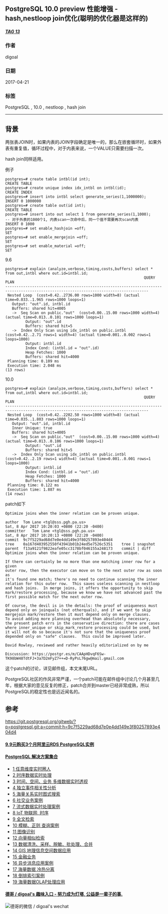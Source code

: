 ## PostgreSQL 10.0 preview 性能增强 - hash,nestloop join优化(聪明的优化器是这样的)   
##### [TAG 13](../class/13.md)                    
                                              
### 作者                                                 
digoal                                         
                                          
### 日期                                                                                                             
2017-04-21                                        
                                             
### 标签                                          
PostgreSQL , 10.0 , nestloop , hash join   
                                                                                                                
----                                                                                                          
                                                                                                                   
## 背景            
两张表JOIN时，如果内表的JOIN字段确定是唯一的，那么在嵌套循环时，如果外表有重复值，循环过程中，对于内表来说，一个VALUE只需要扫描一次。  
  
hash join同样适用。   
  
例子  
  
```  
postgres=# create table intbl(id int);  
CREATE TABLE  
postgres=# create unique index idx_intbl on intbl(id);  
CREATE INDEX  
postgres=# insert into intbl select generate_series(1,1000000);     
INSERT 0 1000000  
postgres=# create table out(id int);  
CREATE TABLE  
postgres=# insert into out select 1 from generate_series(1,1000);   
-- 对于外表的1000个1, 内表scan一次命中后，同一个值不需要再次scan内表  
INSERT 0 1000  
postgres=# set enable_hashjoin =off;  
SET  
postgres=# set enable_mergejoin =off;  
SET  
postgres=# set enable_material =off;  
SET  
```  
  
9\.6  
  
```  
postgres=# explain (analyze,verbose,timing,costs,buffers) select * from out,intbl where out.id=intbl.id;  
                                                              QUERY PLAN                                                                
--------------------------------------------------------------------------------------------------------------------------------------  
 Nested Loop  (cost=0.42..2736.00 rows=1000 width=8) (actual time=0.033..1.965 rows=1000 loops=1)  
   Output: "out".id, intbl.id  
   Buffers: shared hit=4005  
   ->  Seq Scan on public."out"  (cost=0.00..15.00 rows=1000 width=4) (actual time=0.013..0.101 rows=1000 loops=1)  
         Output: "out".id  
         Buffers: shared hit=5  
   ->  Index Only Scan using idx_intbl on public.intbl  (cost=0.42..2.71 rows=1 width=4) (actual time=0.001..0.002 rows=1 loops=1000)  
         Output: intbl.id  
         Index Cond: (intbl.id = "out".id)  
         Heap Fetches: 1000  
         Buffers: shared hit=4000  
 Planning time: 0.109 ms  
 Execution time: 2.048 ms  
(13 rows)  
```  
  
10\.0  
  
```  
postgres=# explain (analyze,verbose,timing,costs,buffers) select * from out,intbl where out.id=intbl.id;  
                                                              QUERY PLAN                                                                
--------------------------------------------------------------------------------------------------------------------------------------  
 Nested Loop  (cost=0.42..2202.50 rows=1000 width=8) (actual time=0.035..1.803 rows=1000 loops=1)  
   Output: "out".id, intbl.id  
   Inner Unique: true  
   Buffers: shared hit=4005  
   ->  Seq Scan on public."out"  (cost=0.00..15.00 rows=1000 width=4) (actual time=0.013..0.106 rows=1000 loops=1)  
         Output: "out".id  
         Buffers: shared hit=5  
   ->  Index Only Scan using idx_intbl on public.intbl  (cost=0.42..2.19 rows=1 width=4) (actual time=0.001..0.001 rows=1 loops=1000)  
         Output: intbl.id  
         Index Cond: (intbl.id = "out".id)  
         Heap Fetches: 1000  
         Buffers: shared hit=4000  
 Planning time: 0.122 ms  
 Execution time: 1.887 ms  
(14 rows)  
```  
  
patch如下  
  
```  
Optimize joins when the inner relation can be proven unique.  
  
author	Tom Lane <tgl@sss.pgh.pa.us>	  
Sat, 8 Apr 2017 10:20:03 +0800 (22:20 -0400)  
committer	Tom Lane <tgl@sss.pgh.pa.us>	  
Sat, 8 Apr 2017 10:20:13 +0800 (22:20 -0400)  
commit	9c7f5229ad68d7e0e4dd149e3f80257893e404d4  
tree	0a167d403952550f43941b01b24ed5e7526c5351	tree | snapshot  
parent	f13a9121f9822eafe05cc3178bf046155a248173	commit | diff  
Optimize joins when the inner relation can be proven unique.  
  
If there can certainly be no more than one matching inner row for a given  
outer row, then the executor can move on to the next outer row as soon as  
it's found one match; there's no need to continue scanning the inner  
relation for this outer row.  This saves useless scanning in nestloop  
and hash joins.  In merge joins, it offers the opportunity to skip  
mark/restore processing, because we know we have not advanced past the  
first possible match for the next outer row.  
  
Of course, the devil is in the details: the proof of uniqueness must  
depend only on joinquals (not otherquals), and if we want to skip  
mergejoin mark/restore then it must depend only on merge clauses.  
To avoid adding more planning overhead than absolutely necessary,  
the present patch errs in the conservative direction: there are cases  
where inner_unique or skip_mark_restore processing could be used, but  
it will not do so because it's not sure that the uniqueness proof  
depended only on "safe" clauses.  This could be improved later.  
  
David Rowley, reviewed and rather heavily editorialized on by me  
  
Discussion: https://postgr.es/m/CAApHDvqF6Sw-TK98bW48TdtFJ+3a7D2mFyZ7++=D-RyPsL76gw@mail.gmail.com  
```  
      
这个patch的讨论，详见邮件组，本文末尾URL。                            
                             
PostgreSQL社区的作风非常严谨，一个patch可能在邮件组中讨论几个月甚至几年，根据大家的意见反复的修正，patch合并到master已经非常成熟，所以PostgreSQL的稳定性也是远近闻名的。                                     
                             
## 参考                                      
https://git.postgresql.org/gitweb/?p=postgresql.git;a=commit;h=9c7f5229ad68d7e0e4dd149e3f80257893e404d4  
  
  
  
  
  
  
  
  
  
  
  
  
  
  
  
  
  
  
  
  
  
  
  
  
  
  
  
  
  
  
  
  
  
  
  
  
  
  
  
  
  
  
  
  
  
  
  
  
  
  
  
  
  
  
  
#### [9.9元购买3个月阿里云RDS PostgreSQL实例](https://www.aliyun.com/database/postgresqlactivity "57258f76c37864c6e6d23383d05714ea")
  
  
#### [PostgreSQL 解决方案集合](https://yq.aliyun.com/topic/118 "40cff096e9ed7122c512b35d8561d9c8")
- [1 任意维度实时圈人](https://yq.aliyun.com/topic/118 "40cff096e9ed7122c512b35d8561d9c8")
- [2 时序数据实时处理](https://yq.aliyun.com/topic/118 "40cff096e9ed7122c512b35d8561d9c8")
- [3 时间、空间、业务 多维数据实时透视](https://yq.aliyun.com/topic/118 "40cff096e9ed7122c512b35d8561d9c8")
- [4 独立事件相关性分析](https://yq.aliyun.com/topic/118 "40cff096e9ed7122c512b35d8561d9c8")
- [5 海量关系实时图式搜索](https://yq.aliyun.com/topic/118 "40cff096e9ed7122c512b35d8561d9c8")
- [6 社交业务案例](https://yq.aliyun.com/topic/118 "40cff096e9ed7122c512b35d8561d9c8")
- [7 流式数据实时处理案例](https://yq.aliyun.com/topic/118 "40cff096e9ed7122c512b35d8561d9c8")
- [8 IoT 物联网, 时序](https://yq.aliyun.com/topic/118 "40cff096e9ed7122c512b35d8561d9c8")
- [9 全文检索](https://yq.aliyun.com/topic/118 "40cff096e9ed7122c512b35d8561d9c8")
- [10 模糊、正则 查询案例](https://yq.aliyun.com/topic/118 "40cff096e9ed7122c512b35d8561d9c8")
- [11 图像识别](https://yq.aliyun.com/topic/118 "40cff096e9ed7122c512b35d8561d9c8")
- [12 向量相似检索](https://yq.aliyun.com/topic/118 "40cff096e9ed7122c512b35d8561d9c8")
- [13 数据清洗、采样、脱敏、批处理、合并](https://yq.aliyun.com/topic/118 "40cff096e9ed7122c512b35d8561d9c8")
- [14 GIS 地理信息空间数据应用](https://yq.aliyun.com/topic/118 "40cff096e9ed7122c512b35d8561d9c8")
- [15 金融业务](https://yq.aliyun.com/topic/118 "40cff096e9ed7122c512b35d8561d9c8")
- [16 异步消息应用案例](https://yq.aliyun.com/topic/118 "40cff096e9ed7122c512b35d8561d9c8")
- [17 海量数据 冷热分离](https://yq.aliyun.com/topic/118 "40cff096e9ed7122c512b35d8561d9c8")
- [18 倒排索引案例](https://yq.aliyun.com/topic/118 "40cff096e9ed7122c512b35d8561d9c8")
- [19 海量数据OLAP处理应用](https://yq.aliyun.com/topic/118 "40cff096e9ed7122c512b35d8561d9c8")
  
  
#### [德哥 / digoal's 趣味入口 - 努力成为灯塔, 公益是一辈子的事.](https://github.com/digoal/blog/blob/master/README.md "22709685feb7cab07d30f30387f0a9ae")
  
  
![德哥的微信 / digoal's wechat](../pic/digoal_weixin.jpg "f7ad92eeba24523fd47a6e1a0e691b59")
  
